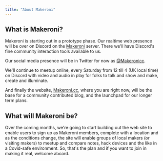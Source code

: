 ```yaml
---
title: "About Makeroni"
---
```


## What is Makeroni?

Makeroni is starting out in a prototype phase. Our realtime web presence will be over on Discord on the [Makeroni](https://launchpass.com/makeroni) server. There we'll have Discord's fine community interaction tools available to us.

Our social media presence will be in Twitter for now as [@Makeronicc](https://twitter.com/MakeroniCC).

We'll continue to meetup online, every Saturday from 12 till 4 (UK local time) on Discord with video and audio in play for folks to talk and show and make, create and illuminate.

And finally the website, [Makeroni.cc](https://makeroni.cc), where you are right now, will be the base for a community contributed blog, and the launchpad for our longer term plans.

## What will Makeroni be?

Over the coming months, we're going to start building out the web site to enable users to sign up as Makeroni members, complete with a location and as the conditions change, the site will enable groups of local makers (or visiting makers) to meetup and compare notes, hack devices and the like in a Covid-safe environment. So, that's the plan and if you want to join in making it real, welcome aboard.
